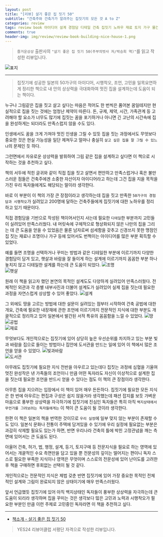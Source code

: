 ```yaml
---  
layout: post  
title: "[리뷰] 살기 좋은 집 짓기 50"  
subtitle: "건축주와 건축가가 알려주는 집짓기의 모든 것 A to Z"  
categories: review  
tags: review book 아이디어 설계 경험담 디테일 건축 집짓기 노하우 재료 토지 가구 물건 햇살 바람   
comments: true  
header-img: img/review/review-book-building-nice-house-1.png
---  
```

  
> `즐거운상상` 출판사의 `"살기 좋은 집 짓기 50(주부의벗사 저/박승희 역)"`를 읽고 작성한 리뷰입니다.  

![표지](https://theorydb.github.io/assets/img/review/review-book-building-nice-house-1.png)  

---

> 집짓기에 성공한 일본의 50가구의 아이디어, 시행착오, 조언, 고민을 일목요연하게 정리한 책으로 내 안의 상상력을 극대화하여 멋진 집을 설계하는데 도움이 되는 책이다.

누구나 그림같은 집을 짓고 살고 싶다는 마음은 적어도 한 번씩은 품어본 꿈일테지만 현실적으로 집을 짓는 것에는 엄청난 제약이 따른다. 돈, 규제, 제약, 시간, 가족관계 등 고려해야 할 요소가 너무도 많기에 집짓는 꿈을 포기하거나 아니면 긴 고난의 시간속에 집을 완성하게는 되더라도 만족스럽지 않을 수도 있다. 

인생에서도 꿈을 크게 가져야 멋진 인생을 그릴 수 있듯 집을 짓는 과정에서도 무엇보다 중요한 것은 현실 가능성을 일단 제쳐두고 얼마나 충실히 `살고 싶은 집을 잘 그릴 수 있느냐`의 문제인 듯 하다. 

그런면에서 자유로운 상상력을 발휘하여 그림 같은 집을 설계하고 싶다면 이 책으로 시작하는 것을 추천하고 싶다. 

책의 서두에 적힌 글귀와 같이 직접 집을 짓고 살면서 편안하고 만족스럽거나 혹은 불만스러운 점들은 건축주에겐 소중한 자산이자 아이디어라고 하는데 그건 집을 지을 목적을 가진 우리 독자들에게도 해당되는 말이라 생각한다. 

바로 이 부분이 이 책의 가장 큰 장점이라고 생각하는데 집을 짓고 만족한 `50가구의 경험담과 시행착오`가 실려있고 200명에 달하는 건축주들에게 집짓기에 대한 노하우를 정리하고 있기 때문이다. 

직접 경험담을 기반으로 작성된 책이어서인지 사는데 필요한 `디테일`한 부분까지 고민들이 실려있어 만족스러웠다. 내 머릿속에 구체적으로 형상화되지 않은 나만의 집을 그리는 데 큰 도움을 얻을 수 있었음은 물론 남자로써 섬세함을 갖추고 신경쓰지 못한 맹점인 집 짓는 재료나 조명이나 가구 등에 있어서도 번쩍이는 아이디어를 많은 부분 획득할 수 있었다. 

예를 들면 조명을 선택하거나 꾸미는 방법과 같은 디테일한 부분에 이르기까지 다양한 경험담이 담겨 있고, 햇살과 바람을 잘 들이게 하는 설계에 이르기까지 꼼꼼한 부분 하나 놓치지 않고 디테일한 설계를 하는데 큰 도움이 되었다.
![조명](https://theorydb.github.io/assets/img/review/review-book-building-nice-house-2.png)  
![햇살](https://theorydb.github.io/assets/img/review/review-book-building-nice-house-4.png)  

원래 이 책을 읽고자 했던 본연의 목적인 설계도도 다양하게 실려있어 만족스러웠다. 전체적인 외관과 각 층별 내부사진과 더불어 설계도가 실려있어 실제 집을 짓는데 필요한 과정을 자연스럽게 상상할 수 있어 좋았다. 
![설계](https://theorydb.github.io/assets/img/review/review-book-building-nice-house-3.png)  

그 외에도 땅을 고르는 방법에 대한 설문이 실려있는 점부터 시작하여 건축 공법에 대한 개요, 건축에 필요한 내장재에 관한 조언에 이르기까지 전문적인 지식에 대한 부분도 개괄적으로 정리하고 있어 일본에서 발간된 서적 특유의 꼼꼼함을 느낄 수 있었다. 
![땅](https://theorydb.github.io/assets/img/review/review-book-building-nice-house-5.png)  
![공법](https://theorydb.github.io/assets/img/review/review-book-building-nice-house-6.png)  
![재료](https://theorydb.github.io/assets/img/review/review-book-building-nice-house-7.png)  

무엇보다도 개인적으로는 집짓기에 있어 상당히 높은 우선순위를 차지하고 있는 부분 빛과 바람을 집으로 들이는 방법이나 집안에 도서관을 만드는 일에 있어 이 책에서 많은 조언을 얻을 수 있었다. 
![빛과바람](https://theorydb.github.io/assets/img/review/review-book-building-nice-house-8.png)  
![도서관](https://theorydb.github.io/assets/img/review/review-book-building-nice-house-9.png)  

아무래도 집짓기에 필요한 지식 전반을 아우르고 있는데다 집짓는 과정에 심혈을 기울여 멋진 완성작은 낸 가족들의 조언이니 만큼 어떤 독자라도 자신이 이상적으로 설계한 집을 짓는데 필요한 조언을 반드시 얻을 수 있다는 점도 이 책의 큰 장점이라 생각한다.

아무튼 집을 지으려는 입장에서 이 책이 있어 매우 든든하다. 집짓기에 필요한 모든 지식은 한 번에 아우르는 편집과 구성은 쉽지 않을거라 생각했는데 패션 잡지를 보듯 가벼운 마음으로 풍부한 상상력을 자극하기에 집짓기에 진심인 독자들은 특히 아직 `백지상태에서 무언가를 그려보려는 독자들에게는` 이 책이 큰 도움이 될 것이라 생각한다. 

한편 이 책은 일본의 책을 번역한 것이므로 `우리 실정`에 일부 맞지 않는 부분이 존재할 수도 있다. 일본식 문화나 전통이 주택에 담겨있을 수 있기에 우리 실정에 필요없는 부분은 과감히 삭제할 필요도 있는가 하면, 반면 우리나라 건축의 틀에 박힌 고정관념을 깨는 측면에 있어서는 큰 도움도 된다. 

아울어 건축, 허가, 법, 행정, 설계, 등기, 토지구매 등 전문지식을 필요로 하는 영역에 있어서는 개괄적인 수요 측면만을 담고 있을 뿐 전문성의 깊이는 떨어지는 편이니 독자 스스로 필요한 부족한 지식이나 영역은 무엇이며 스스로의 전문성에 있어 난이도를 고려한 후 책을 구매하면 후회없는 선택이 될 것 같다. 

개인적으로는 전문적인 지식은 제법 갖춘 반면 집짓기에 있어 가장 중요한 목적인 전체적인 설계와 그림이 완료되지 않은 상태이기에 매우 만족스러웠다. 

앞서 언급했듯 집짓기에 있어 아직 백지상태인 독자들이 풍부한 상상력을 자극하는데 큰 도움이 되리라 생각하며 집을 꾸미는 것은 생각보다 많은 고민과 노력과 시행착오가 필요한 부분인 만큼 이런 주제로 고민중인 독자라면 이 책을 추천하고 싶다.

---

* [책소개 - 살기 좋은 집 짓기 50](http://www.yes24.com/Product/Goods/113803241)

> YES24 리뷰어클럽 서평단 자격으로 작성한 리뷰입니다.